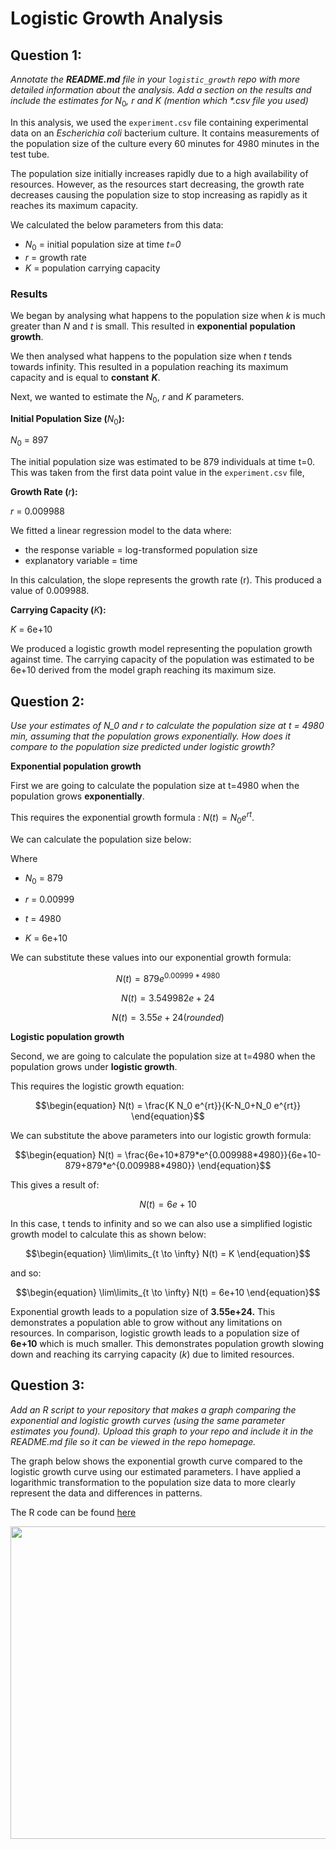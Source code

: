 # Logistic Growth Analysis

## Question 1:

*Annotate the **README.md** file in your `logistic_growth` repo with more detailed information about the analysis. Add a section on the results and include the estimates for* $N_0$*,* $r$ *and* $K$ *(mention which \*.csv file you used)*

In this analysis, we used the `experiment.csv` file containing experimental data on an *Escherichia coli* bacterium culture. It contains measurements of the population size of the culture every 60 minutes for 4980 minutes in the test tube.

The population size initially increases rapidly due to a high availability of resources. However, as the resources start decreasing, the growth rate decreases causing the population size to stop increasing as rapidly as it reaches its maximum capacity.

We calculated the below parameters from this data:

-   $N_0$ = initial population size at time *t=0*
-   $r$ = growth rate
-   $K$ = population carrying capacity

### Results

We began by analysing what happens to the population size when $k$ is much greater than $N$ and $t$ is small. This resulted in **exponential** **population growth**.

We then analysed what happens to the population size when $t$ tends towards infinity. This resulted in a population reaching its maximum capacity and is equal to **constant** ***K***.

Next, we wanted to estimate the $N_0$, $r$ and $K$ parameters.

**Initial Population Size (**$N_0$**):**

$N_0$ = 897

The initial population size was estimated to be 879 individuals at time t=0. This was taken from the first data point value in the `experiment.csv` file,

**Growth Rate (**$r$**):**

$r$ = 0.009988

We fitted a linear regression model to the data where:

-   the response variable = log-transformed population size
-   explanatory variable = time

In this calculation, the slope represents the growth rate (r). This produced a value of 0.009988.

**Carrying Capacity (**$K$**):**

$K$ = 6e+10

We produced a logistic growth model representing the population growth against time. The carrying capacity of the population was estimated to be 6e+10 derived from the model graph reaching its maximum size.

## Question 2:

*Use your estimates of N_0 and r to calculate the population size at t = 4980 min, assuming that the population grows exponentially. How does it compare to the population size predicted under logistic growth?*

**Exponential population growth**

First we are going to calculate the population size at t=4980 when the population grows **exponentially**.

This requires the exponential growth formula : $N(t) = N_0 e^{r t}$.

We can calculate the population size below:

Where

-   $N_0$ = 879

-   $r$ = 0.00999

-   $t$ = 4980

-   $K$ = 6e+10

We can substitute these values into our exponential growth formula:

``` math
\begin{equation}
N(t) = 879e^{0.00999*4980}
\end{equation}
```

``` math
\begin{equation}
N(t) = 3.549982e+24
\end{equation}
```

``` math
\begin{equation}
N(t) = 3.55e + 24 (rounded)
\end{equation}
```

**Logistic population growth**

Second, we are going to calculate the population size at t=4980 when the population grows under **logistic growth**.

This requires the logistic growth equation:

``` math
\begin{equation}
N(t) = \frac{K N_0 e^{rt}}{K-N_0+N_0 e^{rt}}
\end{equation}
```

We can substitute the above parameters into our logistic growth formula:

``` math
\begin{equation}
N(t) = \frac{6e+10*879*e^{0.009988*4980}}{6e+10-879+879*e^{0.009988*4980}}
\end{equation}
```

This gives a result of:

``` math
\begin{equation}
N(t) = 6e+10
\end{equation}
```

In this case, t tends to infinity and so we can also use a simplified logistic growth model to calculate this as shown below: 

``` math
\begin{equation}
\lim\limits_{t \to \infty} N(t) = K
\end{equation}
```

and so: 

``` math
\begin{equation}
\lim\limits_{t \to \infty} N(t) = 6e+10
\end{equation}
```


Exponential growth leads to a population size of **3.55e+24.** This demonstrates a population able to grow without any limitations on resources. In comparison, logistic growth leads to a population size of **6e+10** which is much smaller. This demonstrates population growth slowing down and reaching its carrying capacity ($k$) due to limited resources.

## Question 3:

*Add an R script to your repository that makes a graph comparing the exponential and logistic growth curves (using the same parameter estimates you found). Upload this graph to your repo and include it in the README.md file so it can be viewed in the repo homepage.*

The graph below shows the exponential growth curve compared to the logistic growth curve using our estimated parameters. I have applied a logarithmic transformation to the population size data to more clearly represent the data and differences in patterns.

The R code can be found [here](https://github.com/username123create/logistic_growth/blob/main/GrowthComparison.R)

<p align="center">

<img src="https://github.com/username123create/logistic_growth/blob/dev/images/GrowthComparisonPlot.png" width="600" height="500"/>

</p>
